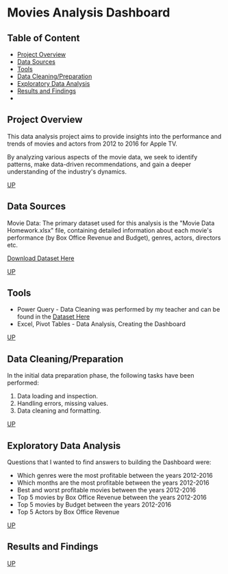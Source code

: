 # Movies Analysis Dashboard


## Table of Content

+ [Project Overview](#project-overview)
+ [Data Sources](#data-sources)
+ [Tools](#tools)
+ [Data Cleaning/Preparation](#data-cleaning/preparation)
+ [Exploratory Data Analysis](#exploratory-data-analysis)
+ [Results and Findings](#results-and-findings)
+ 
## Project Overview
This data analysis project aims to provide insights into the performance and trends of movies and actors from 2012 to 2016 for Apple TV. 

By analyzing various aspects of the movie data, we seek to identify patterns, make data-driven recommendations, and gain a deeper understanding of the industry's dynamics.

[UP](#movies-analysis-dashboard)

## Data Sources
Movie Data: 
The primary dataset used for this analysis is the "Movie Data Homework.xlsx" file, containing detailed information about each movie's performance (by Box Office Revenue and Budget), genres, actors, directors etc.

[Download Dataset Here](https://github.com/user-attachments/files/19286421/Movies.Data.Ready.for.Dashboard.xlsx)

[UP](#movies-analysis-dashboard)

## Tools

 - Power Query - Data Cleaning was performed by my teacher and can be found in the [Dataset Here](https://github.com/user-attachments/files/19286421/Movies.Data.Ready.for.Dashboard.xlsx)
 - Excel, Pivot Tables - Data Analysis, Creating the Dashboard

[UP](#movies-analysis-dashboard)

 ## Data Cleaning/Preparation
In the initial data preparation phase, the following tasks have been performed:
1. Data loading and inspection.
2. Handling errors, missing values.
3. Data cleaning and formatting.

[UP](#movies-analysis-dashboard)

## Exploratory Data Analysis
Questions that I wanted to find answers to building the Dashboard were:
- Which genres were the most profitable between the years 2012-2016
- Which months are the most profitable between the years 2012-2016
- Best and worst profitable movies between the years 2012-2016
- Top 5 movies by Box Office Revenue between the years 2012-2016
- Top 5 movies by Budget between the years 2012-2016
- Top 5 Actors by Box Office Revenue

[UP](#movies-analysis-dashboard)

## Results and Findings
 

[UP](#movies-analysis-dashboard)
